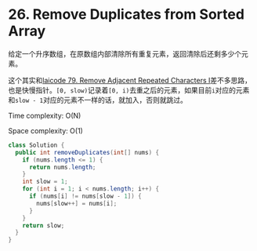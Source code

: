 # 26. Remove Duplicates from Sorted Array

给定一个升序数组，在原数组内部清除所有重复元素，返回清除后还剩多少个元素。

这个其实和[laicode 79. Remove Adjacent Repeated Characters I](laicode-79-Remove-Adjacent-Repeated-Chars-I.md)差不多思路，也是快慢指针。`[0, slow)`记录着`[0, i)`去重之后的元素，如果目前`i`对应的元素和`slow - 1`对应的元素不一样的话，就加入，否则就跳过。

Time complexity: O(N)

Space complexity: O(1)

```java
class Solution {
  public int removeDuplicates(int[] nums) {
    if (nums.length <= 1) {
      return nums.length;
    }
    int slow = 1;
    for (int i = 1; i < nums.length; i++) {
      if (nums[i] != nums[slow - 1]) {
        nums[slow++] = nums[i];
      }
    }
    return slow;
  }
}
```